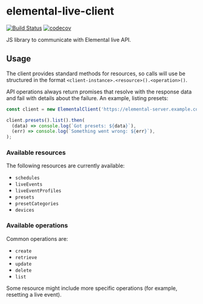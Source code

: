 # elemental-live-client

[![Build Status](https://travis-ci.org/NYTimes/elemental-live-client.svg?branch=master)](https://travis-ci.org/NYTimes/elemental-live-client)
[![codecov](https://codecov.io/gh/NYTimes/elemental-live-client/branch/master/graph/badge.svg)](https://codecov.io/gh/NYTimes/elemental-live-client)

JS library to communicate with Elemental live API.

## Usage

The client provides standard methods for resources, so calls will use be
structured in the format ``<client-instance>.<resource>().<operation>()``.

API operations always return promises that resolve with the response data and
fail with details about the failure. An example, listing presets:

```javascript
const client = new ElementalClient('https://elemental-server.example.com');

client.presets().list().then(
  (data) => console.log(`Got presets: ${data}`),
  (err) => console.log(`Something went wrong: ${err}`),
);
```

### Available resources

The following resources are currently available:

* ``schedules``
* ``liveEvents``
* ``liveEventProfiles``
* ``presets``
* ``presetCategories``
* ``devices``

### Available operations

Common operations are:

* ``create``
* ``retrieve``
* ``update``
* ``delete``
* ``list``

Some resource might include more specific operations (for example, resetting a
live event).
